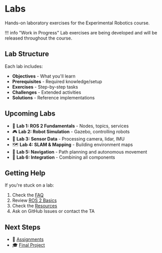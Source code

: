 # Labs

Hands-on laboratory exercises for the Experimental Robotics course.

!!! info "Work in Progress"
    Lab exercises are being developed and will be released throughout the course.

## Lab Structure

Each lab includes:

- **Objectives** - What you'll learn
- **Prerequisites** - Required knowledge/setup
- **Exercises** - Step-by-step tasks
- **Challenges** - Extended activities
- **Solutions** - Reference implementations

## Upcoming Labs

- 🔧 **Lab 1: ROS 2 Fundamentals** - Nodes, topics, services
- 🎮 **Lab 2: Robot Simulation** - Gazebo, controlling robots
- 📍 **Lab 3: Sensor Data** - Processing camera, lidar, IMU
- 🗺️ **Lab 4: SLAM & Mapping** - Building environment maps
- 🎯 **Lab 5: Navigation** - Path planning and autonomous movement
- 🔀 **Lab 6: Integration** - Combining all components

## Getting Help

If you're stuck on a lab:

1. Check the [FAQ](../reference/faq.md)
2. Review [ROS 2 Basics](ros2-basics.md)
3. Check the [Resources](../reference/resources.md)
4. Ask on GitHub Issues or contact the TA

## Next Steps

- 📝 [Assignments](assignments.md)
- 🎓 [Final Project](final-project.md)
